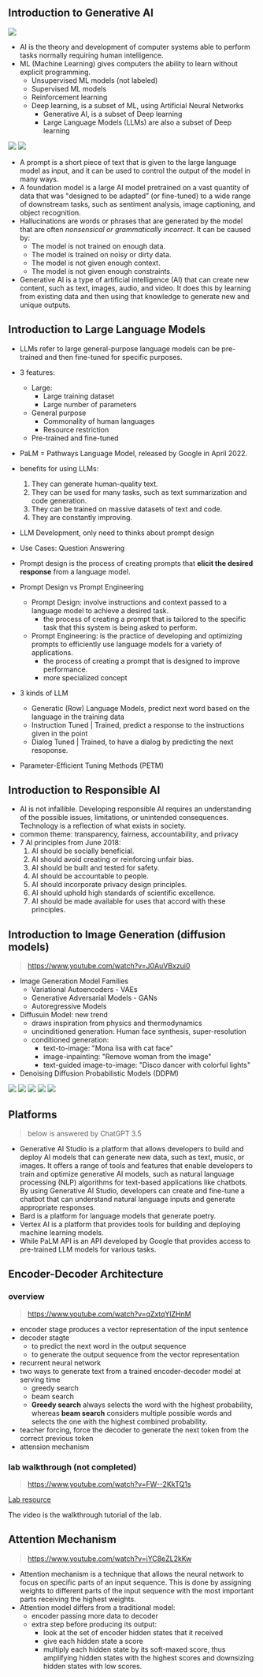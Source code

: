 ## Introduction to Generative AI

![](./images/ai-vs-ml.png)

- AI is the theory and development of computer systems able to perform tasks normally
  requiring human intelligence.
- ML (Machine Learning) gives computers the ability to learn without explicit programming.
  - Unsupervised ML models (not labeled)
  - Supervised ML models
  - Reinforcement learning
  - Deep learning, is a subset of ML, using Artificial Neural Networks
    - Generative AI, is a subset of Deep learning
    - Large Language Models (LLMs) are also a subset of Deep learning

![](./images/gen-ai.png)
![](./images/llm.png)

- A prompt is a short piece of text that is given to the large language model as input,
  and it can be used to control the output of the model in many ways.
- A foundation model is a large AI model pretrained on a vast quantity of data
  that was "designed to be adapted” (or fine-tuned) to a wide range of downstream tasks,
  such as sentiment analysis, image captioning, and object recognition.
- Hallucinations are words or phrases that are generated by the model
  that are often *nonsensical or grammatically incorrect*. It can be caused by:
  - The model is not trained on enough data.
  - The model is trained on noisy or dirty data.
  - The model is not given enough context.
  - The model is not given enough constraints.
- Generative AI is a type of artificial intelligence (AI) that can create new content,
  such as text, images, audio, and video. It does this by learning from existing data
  and then using that knowledge to generate new and unique outputs.

## Introduction to Large Language Models

- LLMs refer to large general-purpose language models can be pre-trained and then fine-tuned for specific purposes.
- 3 features:
  - Large:
    - Large training dataset
    - Large number of parameters
  - General purpose
    - Commonality of human languages
    - Resource restriction
  - Pre-trained and fine-tuned
- PaLM = Pathways Language Model, released by Google in April 2022.
- benefits for using LLMs:
  1. They can generate human-quality text.
  2. They can be used for many tasks, such as text summarization and code generation.
  3. They can be trained on massive datasets of text and code.
  4. They are constantly improving.
- LLM Development, only need to thinks about prompt design
- Use Cases: Question Answering
- Prompt design is the process of creating prompts that **elicit the desired response** from a language model.

- Prompt Design vs Prompt Engineering
  - Prompt Design: involve instructions and context passed to a language model to achieve a desired task.
    - the process of creating a prompt that is tailored to the specific task that this system is being asked to perform.
  - Prompt Engineering: is the practice of developing and optimizing prompts to efficiently use language models for a variety of applications.
    - the process of creating a prompt that is designed to improve performance.
    - more specialized concept
- 3 kinds of LLM
  - Generatic (Row) Language Models, predict next word based on the language in the training data
  - Instruction Tuned | Trained, predict a response to the instructions given in the point
  - Dialog Tuned | Trained, to have a dialog by predicting the next resoponse.
- Parameter-Efficient Tuning Methods (PETM)

## Introduction to Responsible AI

- AI is not infallible. Developing responsible AI requires an understanding of the possible issues, limitations, or unintended consequences. Technology is a reflection of what exists in society.
- common theme: transparency, fairness, accountability, and privacy
- 7 AI principles from June 2018:
  1. AI should be socially beneficial.
  2. AI should avoid creating or reinforcing unfair bias.
  3. AI should be built and tested for safety.
  4. AI should be accountable to people.
  5. AI should incorporate privacy design principles.
  6. AI should uphold high standards of scientific excellence.
  7. AI should be made available for uses that accord with these principles.

## Introduction to Image Generation (diffusion models)

> https://www.youtube.com/watch?v=J0AuVBxzui0

- Image Generation Model Families
  - Variational Autoencoders - VAEs
  - Generative Adversarial Models - GANs
  - Autoregressive Models
- Diffusuin Model: new trend
  - draws inspiration from physics and thermodynamics
  - uncinditioned generation: Human face synthesis, super-resolution
  - conditioned generation:
    - text-to-image: "Mona lisa with cat face"
    - image-inpainting: "Remove woman from the image"
    - text-guided image-to-image: "Disco dancer with colorful lights"
- Denoising Diffusion Probabilistic Models (DDPM)

![](./images/what-is-diffusion.png)
![](./images/ddpm.png)
![](./images/forward-diffusion.png)
![](./images/reverse-diffusion.png)
![](./images/ddpm-generation.png)


## Platforms

> below is answered by ChatGPT 3.5

- Generative AI Studio is a platform that allows developers to build and deploy AI models that can generate new data, such as text, music, or images.
It offers a range of tools and features that enable developers to train and optimize generative AI models, such as natural language processing (NLP) algorithms for text-based applications like chatbots.
By using Generative AI Studio, developers can create and fine-tune a chatbot that can understand natural language inputs and generate appropriate responses.
- Bard is a platform for language models that generate poetry.
- Vertex AI is a platform that provides tools for building and deploying machine learning models.
- While PaLM API is an API developed by Google that provides access to pre-trained LLM models for various tasks.

## Encoder-Decoder Architecture

### overview

> https://www.youtube.com/watch?v=qZxtqYlZHnM

- encoder stage produces a vector representation of the input sentence
- decoder stagte
  - to predict the next word in the output sequence
  - to generate the output sequence from the vector representation
- recurrent neural network
- two ways to generate text from a trained encoder-decoder model at serving time
  - greedy search
  - beam search
  - **Greedy search** always selects the word with the highest probability, whereas **beam search** considers multiple possible words and selects the one with the highest combined probability.
- teacher forcing, force the decoder to generate the next token from the correct previous token
- attension mechanism

### lab walkthrough (not completed)

> https://www.youtube.com/watch?v=FW--2KkTQ1s

[Lab resource](https://github.com/GoogleCloudPlatform/asl-ml-immersion/blob/master/notebooks/text_models/solutions/text_generation.ipynb)

The video is the walkthrough tutorial of the lab.

## Attention Mechanism

> https://www.youtube.com/watch?v=iYC8eZL2kKw

- Attention mechanism is a technique that allows the neural network to focus on specific parts of an input sequence.
This is done by assigning weights to different parts of the input sequence with the most important parts receiving the highest weights.
- Attention model differs from a traditional model:
  - encoder passing more data to decoder
  - extra step before producing its output:
    - look at the set of encoder hidden states that it received
    - give each hidden state a score
    - multiply each hidden state by its soft-maxed score, thus amplifying hidden states with the highest scores and downsizing hidden states with low scores.
